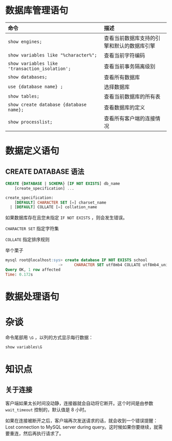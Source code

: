 # 数据库管理语句

| 命令 | 描述 |
|:--------|:------------
| `show engines;` | 查看当前数据库支持的引擎和默认的数据库引擎
| `show variables like "%character%";` | 查看当前字符编码
| `show variables like 'transaction_isolation';` | 查看当前事务隔离级别
| `show databases;` | 查看所有数据库
| `use {database name} ;` | 选择数据库
| `show tables;` | 查看当前数据库的所有表
| `show create database {database name};` | 查看数据库的定义
| `show processlist;` | 查看所有客户端的连接情况

# 数据定义语句

## CREATE DATABASE 语法

``` sql
CREATE {DATABASE | SCHEMA} [IF NOT EXISTS] db_name
    [create_specification] ...

create_specification:
    [DEFAULT] CHARACTER SET [=] charset_name
  | [DEFAULT] COLLATE [=] collation_name
```

如果数据库存在且您未指定 `IF NOT EXISTS` ，则会发生错误。

`CHARACTER SET` 指定字符集

`COLLATE` 指定排序规则

举个栗子

``` sql
mysql root@localhost:sys> create database IF NOT EXISTS school
                       ->     CHARACTER SET utf8mb4 COLLATE utf8mb4_unicode_ci;
Query OK, 1 row affected
Time: 0.172s
```

# 数据处理语句

# 杂谈

命令尾部用 `\G` ，以列的方式显示每行数据：

``` sql
show variables\G
```

# 知识点

## 关于连接

客户端如果太长时间没动静，连接器就会自动将它断开。这个时间是由参数 `wait_timeout` 控制的，默认值是 8 小时。

如果在连接被断开之后，客户端再次发送请求的话，就会收到一个错误提醒： Lost connection to MySQL server during query。这时候如果你要继续，就需要重连，然后再执行请求了。